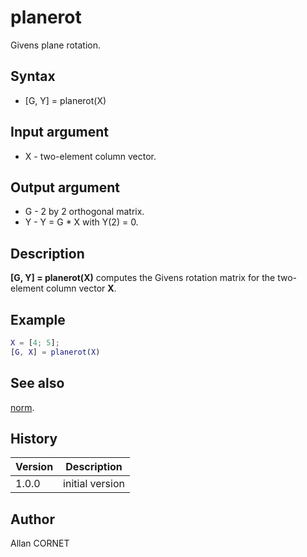 # planerot

Givens plane rotation.

## Syntax

- [G, Y] = planerot(X)

## Input argument

- X - two-element column vector.

## Output argument

- G - 2 by 2 orthogonal matrix.
- Y - Y = G \* X with Y(2) = 0.

## Description

  <p><b>[G, Y] = planerot(X)</b> computes the Givens rotation matrix for the two-element column vector <b>X</b>.</p>

## Example

```matlab
X = [4; 5];
[G, X] = planerot(X)
```

## See also

[norm](norm.html).

## History

| Version | Description     |
| ------- | --------------- |
| 1.0.0   | initial version |

## Author

Allan CORNET
